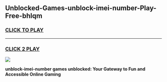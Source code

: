 
## Unblocked-Games-unblock-imei-number-Play-Free-bhlqm
<h3>
<a href="https://premium76.site?title=unblock-imei-number&ref=23A">CLICK TO PLAY</a></h3>
<hr>

<h3>
<a href="https://premium76.site?title=unblock-imei-number&ref=23A">CLICK 2 PLAY</a>
  
</h3>

<a href="https://premium76.site?title=unblock-imei-number&ref=23A"><img src="https://clearcache.store/games.png"></a>


**unblock-imei-number games unblocked: Your Gateway to Fun and Accessible Online Gaming**

